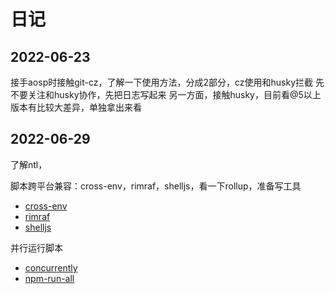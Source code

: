 # 日记

## 2022-06-23

接手aosp时接触git-cz，了解一下使用方法，分成2部分，cz使用和husky拦截
先不要关注和husky协作，先把日志写起来
另一方面，接触husky，目前看@5以上版本有比较大差异，单独拿出来看

## 2022-06-29

了解ntl，

脚本跨平台兼容：cross-env，rimraf，shelljs，看一下rollup，准备写工具

- [cross-env](https://www.npmjs.com/package/cross-env)
- [rimraf](https://www.npmjs.com/package/rimraf)
- [shelljs](https://www.npmjs.com/package/shelljs)

并行运行脚本

- [concurrently](https://www.npmjs.com/package/concurrently)
- [npm-run-all](https://www.npmjs.com/package/npm-run-all)
